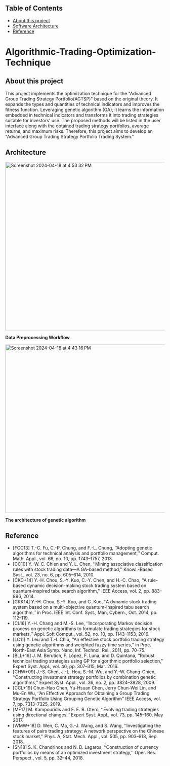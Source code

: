 ## Table of Contents
- [About this project](#About-this-project)
- [Software Architecture](#Software-Architecture)
- [Reference](#Reference)


# Algorithmic-Trading-Optimization-Technique
## About this project
This project implements the optimization technique for the "Advanced Group Trading Strategy Portfolio(AGTSP)" based on the original theory. It expands the types and quantities of technical indicators and improves the fitness function. Leveraging genetic algorithm (GA), it learns the information embedded in technical indicators and transforms it into trading strategies suitable for investors' use. The proposed methods will be listed in the user interface along with the obtained trading strategy portfolios, average returns, and maximum risks. Therefore, this project aims to develop an "Advanced Group Trading Strategy Portfolio Trading System."


## Architecture
<img width="531" alt="Screenshot 2024-04-18 at 4 53 32 PM" src="https://github.com/Harry-0613/Algorithmic-Trading-Optimization-Technique/assets/100923612/6340876a-b69f-47ca-8f81-d0c2b1050bd9">

**Data Preprocessing Workflow**

<img width="531" alt="Screenshot 2024-04-18 at 4 43 16 PM" src="https://github.com/Harry-0613/Algorithmic-Trading-Optimization-Technique/assets/100923612/3c7a7c51-ae04-4ccc-8130-474e3e82785d">

**The architecture of genetic algorithm**

## Reference 
- [FCC13] T.-C. Fu, C.-P. Chung, and F.-L. Chung, ‘‘Adopting genetic algorithms for technical analysis and portfolio management,’’ Comput. Math. Appl., vol. 66, no. 10, pp. 1743–1757, 2013.
- [CC10] Y.-W. C. Chien and Y. L. Chen, ‘‘Mining associative classification rules with stock trading data—A GA-based method,’’ Knowl.-Based Syst., vol. 23, no. 6, pp. 605–614, 2010.
- [CKC+14] Y.-H. Chou, S.-Y. Kuo, C.-Y. Chen, and H.-C. Chao, ‘‘A rule-based dynamic decision-making stock trading system based on quantum-inspired tabu search algorithm,’’ IEEE Access, vol. 2, pp. 883–896, 2014.
- [CKK14] Y.-H. Chou, S.-Y. Kuo, and C. Kuo, ‘‘A dynamic stock trading system based on a multi-objective quantum-inspired tabu search algorithm,’’ in Proc. IEEE Int. Conf. Syst., Man, Cybern., Oct. 2014, pp. 112–119.
- [CL16] Y.-H. Chang and M.-S. Lee, ‘‘Incorporating Markov decision process on genetic algorithms to formulate trading strategies for stock markets,’’ Appl. Soft Comput., vol. 52, no. 10, pp. 1143–1153, 2016. 
- [LC11] Y. Leu and T.-I. Chiu, ‘‘An effective stock portfolio trading strategy using genetic algorithms and weighted fuzzy time series,’’ in Proc. North-East Asia Symp. Nano, Inf. Technol. Rel., 2011, pp. 70–75. 
- [BLL+16] J. M. Berutich, F. López, F. Luna, and D. Quintana, ‘‘Robust technical trading strategies using GP for algorithmic portfolio selection,’’ Expert Syst. Appl., vol. 46, pp. 307–315, Mar. 2016.
- [CHW+09] J.-S. Chen, J.-L. Hou, S.-M. Wu, and Y.-W. Chang-Chien, ‘‘Constructing investment strategy portfolios by combination genetic algorithms,’’ Expert Syst. Appl., vol. 36, no. 2, pp. 3824–3828, 2009. 
- [CCL+19] Chun-Hao Chen, Yu-Hsuan Chen, Jerry Chun-Wei Lin, and Mu-En Wu, ‘‘An Effective Approach for Obtaining a Group Trading Strategy Portfolio Using Grouping Genetic Algorithm’’ IEEE Access, vol. 7, pp. 7313–7325, 2019. 
- [MF17] M. Kampouridis and F. E. B. Otero, ‘‘Evolving trading strategies using directional changes,’’ Expert Syst. Appl., vol. 73, pp. 145–160, May 2017.
- [WMW+18] D. Wen, C. Ma, G.-J. Wang, and S. Wang, ‘‘Investigating the features of pairs trading strategy: A network perspective on the Chinese stock market,’’ Phys. A, Stat. Mech. Appl., vol. 505, pp. 903–918, Sep. 2018.
- [SN18] S. K. Chandrinos and N. D. Lagaros, ‘‘Construction of currency portfolios by means of an optimized investment strategy,’’ Oper. Res. Perspect., vol. 5, pp. 32–44, 2018.
